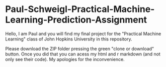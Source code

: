 # Paul-Schweigl-Practical-Machine-Learning-Prediction-Assignment

Hello, I am Paul and you will find my final project for the "Practical Machine Learning" class of John Hopkins University in this repository.

Please download the ZIP folder pressing the green "clone or download" button. Once you did that you can acess my html and r markdown (and not only see their code). My apologies for the inconvenience.
